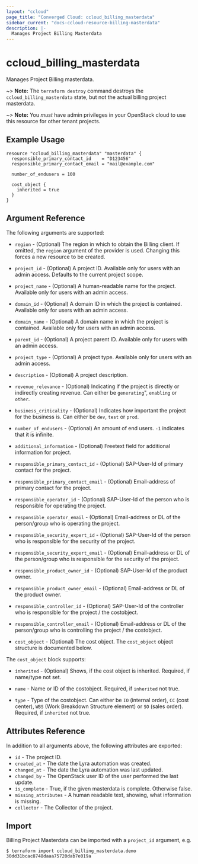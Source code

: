 ```yaml
---
layout: "ccloud"
page_title: "Converged Cloud: ccloud_billing_masterdata"
sidebar_current: "docs-ccloud-resource-billing-masterdata"
description: |-
  Manages Project Billing Masterdata
---
```


# ccloud\_billing\_masterdata

Manages Project Billing masterdata.

~> **Note:** The `terraform destroy` command destroys the
`ccloud_billing_masterdata` state, but not the actual billing project
masterdata.

~> **Note:** You _must_ have admin privileges in your OpenStack cloud to use
this resource for other tenant projects.

## Example Usage

```hcl
resource "ccloud_billing_masterdata" "masterdata" {
  responsible_primary_contact_id    = "D123456"
  responsible_primary_contact_email = "mail@example.com"

  number_of_endusers = 100

  cost_object {
    inherited = true
  }
}
```

## Argument Reference

The following arguments are supported:

* `region` - (Optional) The region in which to obtain the Billing client. If
  omitted, the `region` argument of the provider is used. Changing this forces
  a new resource to be created.

* `project_id` - (Optional) A project ID. Available only for users with an
  admin access. Defaults to the current project scope.

* `project_name` - (Optional) A human-readable name for the project. Available
  only for users with an admin access.

* `domain_id` - (Optional) A domain ID in which the project is contained.
  Available only for users with an admin access.

* `domain_name` - (Optional) A domain name in which the project is contained.
  Available only for users with an admin access.

* `parent_id` - (Optional) A project parent ID. Available only for users with
  an admin access.

* `project_type` - (Optional) A project type. Available only for users with an
  admin access.

* `description` - (Optional) A project description.

* `revenue_relevance` - (Optional) Indicating if the project is directly or
  indirectly creating revenue. Can either be `generating`", `enabling` or
  `other`.

* `business_criticality` - (Optional) Indicates how important the project for
  the business is. Can either be `dev`, `test` or `prod`.

* `number_of_endusers` - (Optional) An amount of end users. `-1` indicates that
  it is infinite.

* `additional_information` - (Optional) Freetext field for additional
  information for project.

* `responsible_primary_contact_id` - (Optional) SAP-User-Id of primary contact
  for the project.

* `responsible_primary_contact_email` - (Optional) Email-address of primary
  contact for the project.

* `responsible_operator_id` - (Optional) SAP-User-Id of the person who is
  responsible for operating the project.

* `responsible_operator_email` - (Optional) Email-address or DL of the
  person/group who is operating the project.

* `responsible_security_expert_id` - (Optional) SAP-User-Id of the person who is
  responsible for the security of the project.

* `responsible_security_expert_email` - (Optional) Email-address or DL of the
  person/group who is responsible for the security of the project.

* `responsible_product_owner_id` - (Optional) SAP-User-Id of the product owner.

* `responsible_product_owner_email` - (Optional) Email-address or DL of the
  product owner.

* `responsible_controller_id` - (Optional) SAP-User-Id of the controller who is
  responsible for the project / the costobject.

* `responsible_controller_email` - (Optional) Email-address or DL of the
  person/group who is controlling the project / the costobject.

* `cost_object` - (Optional) The cost object. The `cost_object` object structure
  is documented below.

The `cost_object` block supports:

* `inherited` - (Optional) Shows, if the cost object is inherited. Required, if
  name/type not set.

* `name` - Name or ID of the costobject. Required, if `inherited` not true.

* `type` - Type of the costobject. Can either be `IO` (internal order), `CC`
  (cost center), `WBS` (Work Breakdown Structure element) or `SO` (sales order).
  Required, if `inherited` not true.

## Attributes Reference

In addition to all arguments above, the following attributes are exported:

* `id` - The project ID.
* `created_at` - The date the Lyra automation was created.
* `changed_at` - The date the Lyra automation was last updated.
* `changed_by` - The OpenStack user ID of the user performed the last update.
* `is_complete` - True, if the given masterdata is complete. Otherwise false.
* `missing_attributes` - A human readable text, showing, what information is missing.
* `collector` - The Collector of the project.

## Import

Billing Project Masterdata can be imported with a `project_id` argument, e.g.

```
$ terraform import ccloud_billing_masterdata.demo 30dd31bcac8748daaa75720dab7e019a
```
